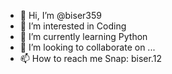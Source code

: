 - 👋 Hi, I’m @biser359
- 👀 I’m interested in Coding
- 🌱 I’m currently learning Python
- 💞️ I’m looking to collaborate on ...
- 📫 How to reach me Snap: biser.12

<!---
biser359/biser359 is a ✨ special ✨ repository because its `README.md` (this file) appears on your GitHub profile.
You can click the Preview link to take a look at your changes.
--->
